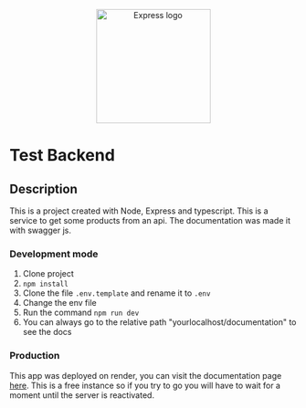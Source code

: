 <p align="center">
  <a href="http://nestjs.com/" target="blank"><img src="https://encrypted-tbn0.gstatic.com/images?q=tbn:ANd9GcTtDWH8Awt5uf4XSAxkxY7B-SpR47E87JqeeA&usqp=CAU" width="200" alt="Express logo" /></a>
</p>

# Test Backend

## Description

This is a project created with Node, Express and typescript. This is a service to get some products from an api. The documentation was made it with swagger js.

### Development mode

1. Clone project
2. ```npm install```
3. Clone the file ```.env.template``` and rename it to ```.env```
4. Change the env file
5. Run the command ```npm run dev```
6. You can always go to the relative path "yourlocalhost/documentation" to see the docs

### Production

This app was deployed on render, you can visit the documentation page <a href="https://test-backend-a4ur.onrender.com/documentation" target="blank">here</a>. This is a free instance so if you try to go you will have to wait for a moment until the server is reactivated. 